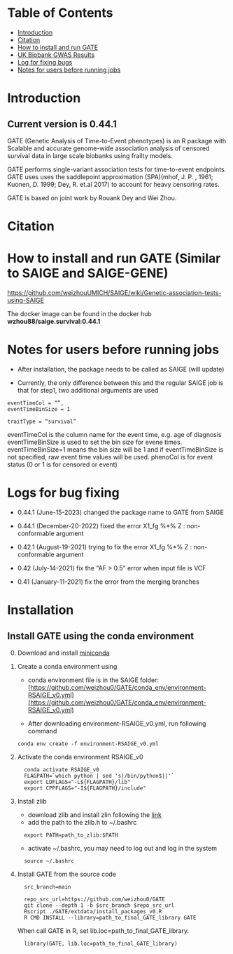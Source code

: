 Table of Contents
=================

   * [Introduction](#introduction)
   * [Citation](#citation)
   * [How to install and run GATE](#how-to-install-and-run-saige-and-saige-gene)
   * [UK Biobank GWAS Results](#uk-biobank-gwas-results)
   * [Log for fixing bugs](#log-for-fixing-bugs)
   * [Notes for users before running jobs](#notes-for-users-before-running-jobs)

# Introduction


## Current version is 0.44.1

GATE (Genetic Analysis of Time-to-Event phenotypes) is an R package with Scalable and accurate genome-wide association analysis of censored survival data in large scale biobanks using frailty models. 

GATE performs single-variant association tests for time-to-event endpoints. GATE uses uses the saddlepoint approximation (SPA)(mhof, J. P. , 1961; Kuonen, D. 1999; Dey, R. et.al 2017) to account for heavy censoring rates. 

GATE is based on joint work by Rouank Dey and Wei Zhou. 


# Citation


# How to install and run GATE (Similar to SAIGE and SAIGE-GENE) 

  https://github.com/weizhouUMICH/SAIGE/wiki/Genetic-association-tests-using-SAIGE

The docker image can be found in the docker hub **wzhou88/saige.survival:0.44.1**

# Notes for users before running jobs
* After installation, the package needs to be called as SAIGE (will update)

* Currently, the only difference between this and the regular SAIGE job is that for step1, two additional arguments are used 
```
eventTimeCol = “”,
eventTimeBinSize = 1
``` 

```
traitType = “survival”
```


eventTimeCol is the column name for the event time, e.g. age of diagnosis
eventTimeBinSize is used to set the bin size for evene times. eventTimeBinSize=1 means the bin size will be 1 and if  eventTimeBinSize is not specified, raw event time values will be used. phenoCol is for event status (0 or 1 is for censored or event) 

# Logs for bug fixing

* 0.44.1 (June-15-2023) changed the package name to GATE from SAIGE

* 0.44.1 (December-20-2022) fixed the error X1_fg %*% Z : non-conformable argument

* 0.42.1 (August-19-2021) trying to fix the error X1_fg %*% Z : non-conformable argument 

* 0.42 (July-14-2021) fix the "AF > 0.5" error when input file is VCF

* 0.41 (January-11-2021) fix the error from the merging branches


# Installation

##  Install GATE using the conda environment

0. Download and install [miniconda](https://docs.conda.io/en/latest/miniconda.html)


1. Create a conda environment using

     * conda environment file is in the SAIGE folder: [https://github.com/weizhou0/GATE/conda_env/environment-RSAIGE_v0.yml](https://github.com/weizhou0/GATE/conda_env/environment-RSAIGE_v0.yml)

     * After downloading environment-RSAIGE_v0.yml, run following command

     ```
     conda env create -f environment-RSAIGE_v0.yml
     ```

2. Activate the conda environment RSAIGE_v0
     ```
       conda activate RSAIGE_v0
       FLAGPATH=`which python | sed 's|/bin/python$||'`
       export LDFLAGS="-L${FLAGPATH}/lib"
       export CPPFLAGS="-I${FLAGPATH}/include"
     ```
3. Install zlib 

     * download zlib and install zlin following the [link](https://geeksww.com/tutorials/libraries/zlib/installation/installing_zlib_on_ubuntu_linux.php)
     * add the path to the zlib.h to ~/.bashrc
     ```
       export PATH=path_to_zlib:$PATH  
     ```
     * activate ~/.bashrc, you may need to log out and log in the system 
     ```
       source ~/.bashrc
     ```

4. Install GATE from the source code

     ```
       src_branch=main

       repo_src_url=https://github.com/weizhou0/GATE
       git clone --depth 1 -b $src_branch $repo_src_url
       Rscript ./GATE/extdata/install_packages_v0.R
       R CMD INSTALL --library=path_to_final_GATE_library GATE
     ```

     When call GATE in R, set lib.loc=path_to_final_GATE_library. 

     ```
       library(GATE, lib.loc=path_to_final_GATE_library)
     ```

	       
